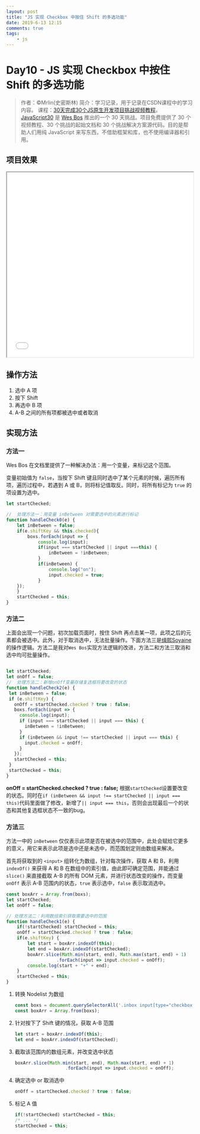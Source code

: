 ```yaml
---
layout: post
title: "JS 实现 Checkbox 中按住 Shift 的多选功能"
date: 2019-6-13 12:15
comments: true
tags: 
	- js
---
```

# Day10 - JS 实现 Checkbox 中按住 Shift 的多选功能


> 作者：©Mrlin(史密斯林)
> 简介：学习记录，用于记录在CSDN课程中的学习内容。
> 课程：[30天完成30个JS原生开发项目挑战视频教程](https://edu.csdn.net/course/detail/5776)。[JavaScript30](https://javascript30.com) 是 [Wes Bos](https://github.com/wesbos) 推出的一个 30 天挑战。项目免费提供了 30 个视频教程、30 个挑战的起始文档和 30 个挑战解决方案源代码。目的是帮助人们用纯 JavaScript 来写东西，不借助框架和库，也不使用编译器和引用。

## 项目效果

<iframe src="/assets/demo/js_learn/class10/index-FINISHED.html" width="100%" height="500" scrolling="no"></iframe>

<!-- more -->

## 操作方法

1. 选中 A 项
2. 按下 Shift
3. 再选中 B 项
4. A-B 之间的所有项都被选中或者取消


## 实现方法

### 方法一

Wes Bos 在文档里提供了一种解决办法：用一个变量，来标记这个范围。

变量初始值为 `false`，当按下 Shift 键且同时选中了某个元素的时候，遍历所有项，遍历过程中，若遇到 A 或 B，则将标记值取反。同时，将所有标记为 `true` 的项设置为选中。

```js
let startChecked;

//	处理方法一：用变量 inBetween 对需要选中的元素进行标记
function handleCheck0(e) {
	let inBetween = false;
	if(e.shiftKey && this.checked){
		boxs.forEach(input => {
			console.log(input);
			if(input === startChecked || input ===this) {
				inBetween = !inBetween;
			}
			if(inBetween) {
				console.log("on");
				input.checked = true;
			}
	});
	}
	startChecked = this;
}
```
 

### 方法二

上面会出现一个问题，初次加载页面时，按住 Shift 再点击某一项，此项之后的元素都会被选中。此外，对于取消选中，无法批量操作。下面方法三是[缉熙Soyaine](https://github.com/soyaine) 的操作逻辑。方法二是我对`Wes Bos`实现方法逻辑的改进，方法二和方法三取消和选中均可批量操作。

```js

let startChecked;
let onOff = false;
//	处理方法二：新增onOff变量存储复选框将要改变的状态
function handleCheck2(e) {
 let inBetween = false;
 if (e.shiftKey) {
   onOff = startChecked.checked ? true : false;
   boxs.forEach(input => {
     console.log(input);
     if (input === startChecked || input === this) {
       inBetween = !inBetween;
     }
     if (inBetween && input !== startChecked || input === this) {
       input.checked = onOff;
     }
   });
   startChecked = this;
 }
 startChecked = this;
}
```

**onOff = startChecked.checked ? true : false;** 根据`startChecked`设置要改变的状态。同时在`if (inBetween && input !== startChecked || input === this)`代码里面做了修改，新增了`|| input === this`，否则会出现最后一个的状态和其他复选框状态不一致的bug。


### 方法三

方法一中的 `inBetween` 仅仅表示此项是否在被选中的范围中，此处会赋给它更多的意义，用它来表示此项是选中还是未选中，而范围划定则由数组来解决。

首先将获取到的 `<input>` 组转化为数组，针对每次操作，获取 A 和 B，利用 `indexOf()` 来获得 A 和 B 在数组中的索引值，由此即可确定范围，并能通过 `slice()` 来直接截取 A-B 的所有 DOM 元素，并进行状态改变的操作，而变量 `onOff` 表示 A-B 范围内的状态，`true` 表示选中，`false` 表示取消选中。


```js
const boxArr = Array.from(boxs);
let startChecked;
let onOff = false;

// 处理方法二：利用数组索引获取需要选中的范围
function handleCheck1(e) {
	if(!startChecked) startChecked = this;
	onOff = startChecked.checked ? true : false;
	if(e.shiftKey) {
		let start = boxArr.indexOf(this);
		let end = boxArr.indexOf(startChecked);
		boxArr.slice(Math.min(start, end), Math.max(start, end) + 1)
		           .forEach(input => input.checked = onOff);
		console.log(start + "+" + end);
	}
	startChecked = this;
}
```


1. 转换 Nodelist 为数组  

	```js
	const boxs = document.querySelectorAll('.inbox input[type="checkbox"]');
	const boxArr = Array.from(boxs);
	````
	
2. 针对按下了 Shift 键的情况，获取 A-B 范围  

	```js
	let start = boxArr.indexOf(this);
	let end = boxArr.indexOf(startChecked);
	```
	
3. 截取该范围内的数组元素，并改变选中状态  

	```js
	boxArr.slice(Math.min(start, end), Math.max(start, end) + 1)
					   .forEach(input => input.checked = onOff);
	```
	
4. 确定选中 or 取消选中    

	```js
	onOff = startChecked.checked ? true : false;
	```
	
5. 标记 A 值    
 
	```js
	if(!startChecked) startChecked = this;
	/* ... */
	startChecked = this;
	```
